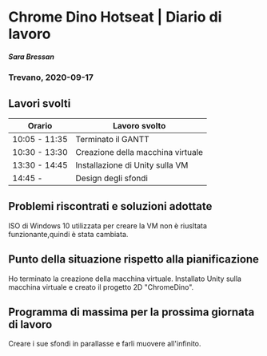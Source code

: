 
# Chrome Dino Hotseat | Diario di lavoro
##### Sara Bressan
### Trevano, 2020-09-17

## Lavori svolti


|Orario        |Lavoro svolto                 |
|--------------|------------------------------|
|10:05 - 11:35 | Terminato il GANTT|
|10:30 - 13:30 | Creazione della macchina virtuale|
|13:30 - 14:45| Installazione di Unity sulla VM|
|14:45 - | Design degli sfondi|

##  Problemi riscontrati e soluzioni adottate
ISO di Windows 10 utilizzata per creare la VM non è riusltata funzionante,quindi è stata cambiata.

##  Punto della situazione rispetto alla pianificazione
Ho terminato la creazione della macchina virtuale.
Installato Unity sulla macchina virtuale e creato il progetto 2D "ChromeDino".

## Programma di massima per la prossima giornata di lavoro
Creare i sue sfondi in parallasse e farli muovere all'infinito.
